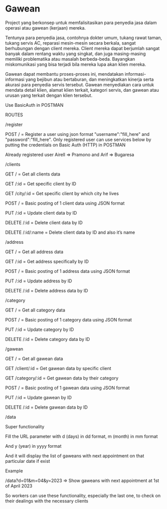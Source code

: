 # Gawean

Project yang berkonsep untuk memfalisitasikan para penyedia jasa dalam operasi atau gawean (kerjaan) mereka. 

Tentunya para penyedia jasa, contohnya dokter umum, tukang rawat taman, tukang servis AC, reparasi mesin-mesin secara berkala, sangat berhubungan dengan client mereka. Client mereka dapat berjumlah sangat banyak dalam rentang waktu yang singkat, dan juga masing-masing memiliki problematika atau masalah berbeda-beda. Bayangkan miskomunikasi yang bisa terjadi bila mereka lupa akan klien mereka.

Gawean dapat membantu proses-proses ini, mendatakan informasi-informasi yang bejibun atau bertaburan, dan meningkatkan kinerja serta akurasi para penyedia servis tersebut. Gawean menyediakan cara untuk mendata detail klien, alamat klien terkait, kategori servis, dan gawean atau urusan yang terkait dengan klien tersebut.


Use BasicAuth in POSTMAN 


ROUTES

/register

POST / = Register a user using json format "username":"fill_here" and "password":"fill_here". Only registered user can use services below by putting the credentials on Basic Auth (HTTP) in POSTMAN

Already registered user Airell => Pramono and Arif => Bugaresa


/clients 


GET / = Get all clients data

GET /:id = Get specific client by ID

GET /city/:id = Get specific client by which city he lives

POST / = Basic posting of 1 client data using JSON format

PUT /:id = Update client data by ID

DELETE /:id = Delete client data by ID

DELETE /:id/:name = Delete client data by ID and also it’s name


/address 


GET / = Get all address data

GET /:id = Get address specifically by ID

POST / = Basic posting of 1 address data using JSON format

PUT /:id = Update address by ID

DELETE /:id = Delete address data by ID


/category 


GET / = Get all category data

POST / = Basic posting of 1 category data using JSON format

PUT /:id = Update category by ID

DELETE /:id = Delete category data by ID


/gawean 


GET / = Get all gawean data

GET /client/:id = Get gawean data by specific client

GET /category/:id = Get gawean data by their category

POST / = Basic posting of 1 gawean data using JSON format

PUT /:id = Update gawean by ID

DELETE /:id = Delete gawean data by ID


/data


Super functionality

Fill the URL parameter with d (days) in dd format, m (month) in mm format

And y (year) in yyyy format

And it will display the list of gaweans with next appointment on that particular date if exist

Example 

/data?d=01&m=04&y=2023 => Show gaweans with next appointment at 1st of April 2023

So workers can use these functionality, especially the last one, to check on their dealings with the necessary clients



